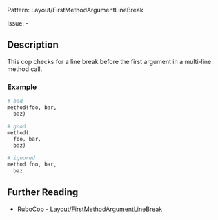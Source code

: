 Pattern: Layout/FirstMethodArgumentLineBreak

Issue: -

## Description

This cop checks for a line break before the first argument in a
multi-line method call.

### Example

```ruby
# bad
method(foo, bar,
  baz)

# good
method(
  foo, bar,
  baz)

# ignored
method foo, bar,
  baz
```

## Further Reading

* [RuboCop - Layout/FirstMethodArgumentLineBreak](https://rubocop.readthedocs.io/en/latest/cops_layout/#layoutfirstmethodargumentlinebreak)
